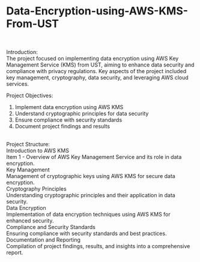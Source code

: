 # Data-Encryption-using-AWS-KMS-From-UST
<br>

Introduction:
<br>
The project focused on implementing data encryption using AWS Key Management Service (KMS) from UST, aiming to enhance data security and compliance with privacy regulations. Key aspects of the project included key management, cryptography, data security, and leveraging AWS cloud services.
<br>

Project Objectives:
<br>
1. Implement data encryption using AWS KMS
2. Understand cryptographic principles for data security
3. Ensure compliance with security standards
4. Document project findings and results
<br>
Project Structure:
<br>
Introduction to AWS KMS
<br>   Item 1 - Overview of AWS Key Management Service and its role in data encryption.
<br>
Key Management
<br> Management of cryptographic keys using AWS KMS for secure data encryption.
<br>
Cryptography Principles
<br> Understanding cryptographic principles and their application in data security.
<br>
Data Encryption
<br> Implementation of data encryption techniques using AWS KMS for enhanced security.
<br>
Compliance and Security Standards
<br> Ensuring compliance with security standards and best practices.
<br>
Documentation and Reporting
<br> Compilation of project findings, results, and insights into a comprehensive report.
